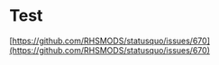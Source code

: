 # Test

[https://github.com/RHSMODS/statusquo/issues/670](https://github.com/RHSMODS/statusquo/issues/670)

